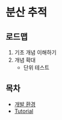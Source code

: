 # 분산 추적

## 로드맵

1. 기초 개념 이해하기
1. 개념 확대
   - 단위 테스트

## 목차
   
- [개발 환경](./Environment)
- [Tutorial](./Tutorial)
